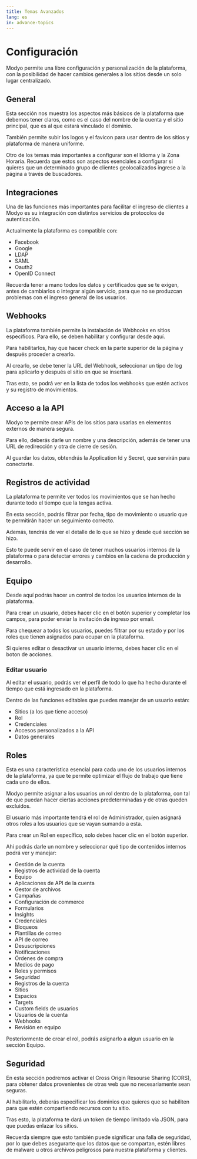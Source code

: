 ```yaml
---
title: Temas Avanzados
lang: es
in: advance-topics
---
```


# Configuración 

Modyo permite una libre configuración y personalización de la plataforma, con la posibilidad de hacer cambios generales a los sitios desde un solo lugar centralizado.

## General

Esta sección nos muestra los aspectos más básicos de la plataforma que debemos tener claros, como es el caso del nombre de la cuenta y el sitio principal, que es al que estará vinculado el dominio.

También permite subir los logos y el favicon para usar dentro de los sitios y plataforma de manera uniforme.

Otro de los temas más importantes a configurar son el Idioma y la Zona Horaria. Recuerda que estos son aspectos esenciales a configurar si quieres que un determinado grupo de clientes geolocalizados ingrese a la página a través de buscadores.

## Integraciones

Una de las funciones más importantes para facilitar el ingreso de clientes a Modyo es su integración con distintos servicios de protocolos de autenticación.

Actualmente la plataforma es compatible con:

- Facebook
- Google
- LDAP
- SAML
- Oauth2
- OpenID Connect

Recuerda tener a mano todos los datos y certificados que se te exigen, antes de cambiarlos o integrar algún servicio, para que no se produzcan problemas con el ingreso general de los usuarios.

## Webhooks

La plataforma también permite la instalación de Webhooks en sitios específicos. Para ello, se deben habilitar y configurar desde aquí.

Para habilitarlos, hay que hacer check en la parte superior de la página y después proceder a crearlo.

Al crearlo, se debe tener la URL del Webhook, seleccionar un tipo de log para aplicarlo y después el sitio en que se insertará.

Tras esto, se podrá ver en la lista de todos los webhooks que estén activos y su registro de movimientos.

## Acceso a la API

Modyo te permite crear APIs de los sitios para usarlas en elementos externos de manera segura.

Para ello, deberás darle un nombre y una descripción, además de tener una URL de redirección y otra de cierre de sesión.

Al guardar los datos, obtendrás la Application Id y Secret, que servirán para conectarte.

## Registros de actividad

La plataforma te permite ver todos los movimientos que se han hecho durante todo el tiempo que la tengas activa.

En esta sección, podrás filtrar por fecha, tipo de movimiento o usuario que te permitirán hacer un seguimiento correcto.

Además, tendrás de ver el detalle de lo que se hizo y desde qué sección se hizo.

Esto te puede servir en el caso de tener muchos usuarios internos de la plataforma o para detectar errores y cambios en la cadena de producción y desarrollo.

## Equipo

Desde aquí podrás hacer un control de todos los usuarios internos de la plataforma.

Para crear un usuario, debes hacer clic en el botón superior y completar los campos, para poder enviar la invitación de ingreso por email.

Para chequear a todos los usuarios, puedes filtrar por su estado y por los roles que tienen asignados para ocupar en la plataforma.

Si quieres editar o desactivar un usuario interno, debes hacer clic en el boton de acciones.

### Editar usuario

Al editar el usuario, podrás ver el perfil de todo lo que ha hecho durante el tiempo que está ingresado en la plataforma.

Dentro de las funciones editables que puedes manejar de un usuario están:

- Sitios (a los que tiene acceso)
- Rol
- Credenciales
- Accesos personalizados a la API
- Datos generales

## Roles

Esta es una característica esencial para cada uno de los usuarios internos de la plataforma, ya que te permite optimizar el flujo de trabajo que tiene cada uno de ellos.

Modyo permite asignar a los usuarios un rol dentro de la plataforma, con tal de que puedan hacer ciertas acciones predeterminadas y de otras queden excluídos.

El usuario más importante tendrá el rol de Administrador, quien asignará otros roles a los usuarios que se vayan sumando a esta.

Para crear un Rol en específico, solo debes hacer clic en el botón superior. 

Ahí podrás darle un nombre y seleccionar qué tipo de contenidos internos podrá ver y manejar:

- Gestión de la cuenta
- Registros de actividad de la cuenta
- Equipo
- Aplicaciones de API de la cuenta
- Gestor de archivos
- Campañas
- Configuración de commerce
- Formularios
- Insights
- Credenciales
- Bloqueos
- Plantillas de correo
- API de correo
- Desuscripciones
- Notificaciones
- Órdenes de compra
- Medios de pago
- Roles y permisos
- Seguridad
- Registros de la cuenta
- Sitios
- Espacios
- Targets
- Custom fields de usuarios
- Usuarios de la cuenta
- Webhooks
- Revisión en equipo

Posteriormente de crear el rol, podrás asignarlo a algun usuario en la sección Equipo.

## Seguridad

En esta sección podremos activar el Cross Origin Resourse Sharing (CORS), para obtener datos provenientes de otras web que no necesariamente sean seguras.

Al habilitarlo, deberás especificar los dominios que quieres que se habiliten para que estén compartiendo recursos con tu sitio.

Tras esto, la plataforma te dará un token de tiempo limitado vía JSON, para que puedas enlazar los sitios. 

Recuerda siempre que esto también puede significar una falla de seguridad, por lo que debes asegurarte que los datos que se compartan, estén libres de malware u otros archivos peligrosos para nuestra plataforma y clientes.


